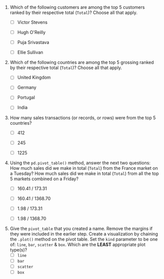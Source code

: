 1. Which of the following customers are among the top 5 customers ranked by their respective total (`Total`)? Choose all that apply.
    - [ ] Victor Stevens
    - [ ] Hugh O'Reilly
    - [ ] Puja Srivastava
    - [ ] Ellie Sullivan


2. Which of the following countries are among the top 5 grossing ranked by their respective total (`Total`)? Choose all that apply.
    - [ ] United Kingdom
    - [ ] Germany
    - [ ] Portugal
    - [ ] India
    
    
3. How many sales transactions (or records, or rows) were from the top 5 countries?
    - [ ] 412
    - [ ] 245
    - [ ] 1225


4. Using the `pd.pivot_table()` method, answer the next two questions: How much sales did we make in total (`Total`) from the France market on a Tuesday? How much sales did we make in total (`Total`) from all the top 5 markets combined on a Friday?
    - [ ] 160.41 / 173.31  
    - [ ] 160.41 / 1368.70
    - [ ] 1.98 / 173.31
    - [ ] 1.98 / 1368.70


5. Give the `pivot_table` that you created a name. Remove the margins if they were included in the earlier step. Create a visualization by chaining the `.plot()` method on the pivot table. Set the `kind` parameter to be one of: `line`, `bar`, `scatter` & `box`. Which are the **LEAST** appropriate plot type(s)?
    - [ ] `line`
    - [ ] `bar`
    - [ ] `scatter`
    - [ ] `box`